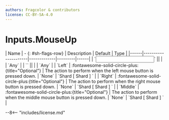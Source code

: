 ```yaml
---
authors: Fragcolor & contributors
license: CC-BY-SA-4.0
---
```



# Inputs.MouseUp

<div class="sh-parameters" markdown="1">
| Name | - {: #sh-flags-row} | Description | Default | Type |
|------|---------------------|-------------|---------|------|
| `<input>` || | | `Any` |
| `<output>` || | | `Any` |
| `Left` | :fontawesome-solid-circle-plus:{title="Optional"}  | The action to perform when the left mouse button is pressed down. | `None` | `Shard [ Shard ] ` |
| `Right` | :fontawesome-solid-circle-plus:{title="Optional"}  | The action to perform when the right mouse button is pressed down. | `None` | `Shard [ Shard ] ` |
| `Middle` | :fontawesome-solid-circle-plus:{title="Optional"}  | The action to perform when the middle mouse button is pressed down. | `None` | `Shard [ Shard ] ` |

</div>



--8<-- "includes/license.md"
